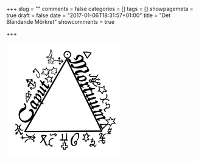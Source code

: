 +++
slug = ""
comments = false
categories = []
tags = []
showpagemeta = true
draft = false
date = "2017-01-06T18:31:57+01:00"
title = "Det Bländande Mörkret"
showcomments = true

+++

![DET BLÄNDANDE MÖRKRET](./logo.png)